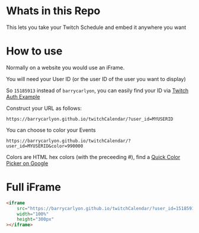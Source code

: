 # Whats in this Repo

This lets you take your Twitch Schedule and embed it anywhere you want

# How to use

Normally on a website you would use an iFrame.

You will need your User ID (or the user ID of the user you want to display)

So `15185913` instead of `barrycarlyon`, you can easily find your ID via [Twitch Auth Example](https://barrycarlyon.github.io/twitch_misc/authentication/implicit_auth/)

Construct your URL as follows:

`https://barrycarlyon.github.io/twitchCalendar/?user_id=MYUSERID`

You can choose to color your Events

`https://barrycarlyon.github.io/twitchCalendar/?user_id=MYUSERID&color=990000`

Colors are HTML hex colors (with the preceeding #), find a [Quick Color Picker on Google](https://www.google.com/search?q=color+picker)

# Full iFrame

```html
<iframe
    src="https://barrycarlyon.github.io/twitchCalendar/?user_id=15185913&color=009900"
    width="100%"
    height="300px"
></iframe>
```
